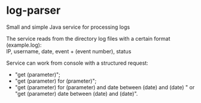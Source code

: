 # log-parser
Small and simple Java service for processing logs

The service reads from the directory log files with a certain format (example.log):  
IP, username, date, event + (event number), status  

Service can work from console with a structured request:
- "get (parameter)";
- "get (parameter) for (prameter)";
- "get (parameter) for (parameter) and date between (date) and (date) " or "get (parameter) date between (date) and (date)".
